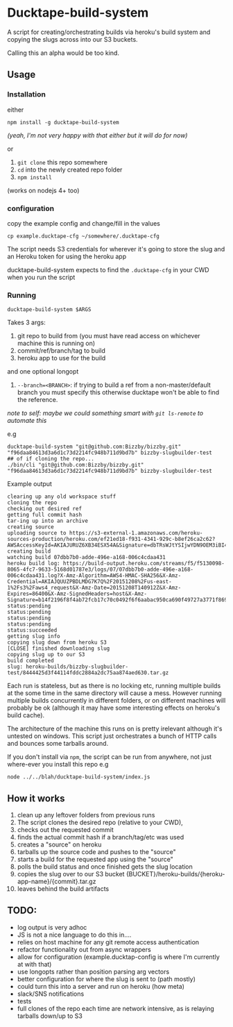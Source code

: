 # Ducktape-build-system

A script for creating/orchestrating builds via heroku's build system and copying the slugs across into our S3 buckets.

Calling this an alpha would be too kind.


## Usage

### Installation

either

`npm install -g ducktape-build-system`

_(yeah, I'm not very happy with that either but it will do for now)_

or

1. `git clone` this repo somewhere
2. `cd` into the newly created repo folder
3. `npm install`

(works on nodejs 4+ too)

### configuration
copy the example config and change/fill in the values

```
cp example.ducktape-cfg ~/somewhere/.ducktape-cfg 
```
The script needs S3 credentials for wherever it's going to store the slug and an Heroku token for using 
the heroku app

ducktape-build-system expects to find the `.ducktape-cfg` in your CWD when you run the script

### Running

`ducktape-build-system $ARGS`

Takes 3 args:

1. git repo to build from (you must have read access on whichever machine this is running on)
2. commit/ref/branch/tag to build
3. heroku app to use for the build

and one optional longopt

1. `--branch=<BRANCH>`: if trying to build a ref from a non-master/default branch you must specify this otherwise ducktape won't be able to find the reference.

_note to self: maybe we could something smart with `git ls-remote` to automate this_

e.g

```
ducktape-build-system "git@github.com:Bizzby/bizzby.git" "f96daa84613d3a6d1c73d2214fc948b711d9bd7b" bizzby-slugbuilder-test
## of if cloning the repo...
./bin/cli "git@github.com:Bizzby/bizzby.git" "f96daa84613d3a6d1c73d2214fc948b711d9bd7b" bizzby-slugbuilder-test
```



Example output
```
clearing up any old workspace stuff
cloning the repo
checking out desired ref
getting full commit hash
tar-ing up into an archive
creating source
uploading source to https://s3-external-1.amazonaws.com/heroku-sources-production/heroku.com/ef21ed18-f931-4341-929c-b8ef26ca2c62?AWSAccessKeyId=AKIAJURUZ6XB34ESX54A&Signature=dbTRsWJtYSIjwYDN9OEM3iBI4uk%3D&Expires=1449587344
creating build
watching build 07dbb7b0-adde-496e-a168-006c4cdaa431
heroku build log: https://build-output.heroku.com/streams/f5/f5130098-8065-4fc7-9633-5168d01787e3/logs/07/07dbb7b0-adde-496e-a168-006c4cdaa431.log?X-Amz-Algorithm=AWS4-HMAC-SHA256&X-Amz-Credential=AKIAJQUUZPBDLMDG7K7Q%2F20151208%2Fus-east-1%2Fs3%2Faws4_request&X-Amz-Date=20151208T140912Z&X-Amz-Expires=86400&X-Amz-SignedHeaders=host&X-Amz-Signature=b14f2196f8f4ab72fcb17c70c0492f6f6aabac950ca690f49727a3771f8691ca
status:pending
status:pending
status:pending
status:pending
status:succeeded
getting slug info
copying slug down from heroku S3
[CLOSE] finished downloading slug
copying slug up to our S3
build completed
slug: heroku-builds/bizzby-slugbuilder-test/8444425d3f44114fddc2884a2dc75aa874aed630.tar.gz
```

Each run is stateless, but as there is no locking etc, running multiple builds at the some time in the same directory will cause a mess. However running multiple builds concurrently in different folders, or on different machines will probably be ok (although it may have some interesting effects on heroku's build cache).

The architecture of the machine this runs on is pretty irelevant although it's untested on windows. This script just orchestrates a bunch of HTTP calls and bounces some tarballs around.

If you don't install via `npm`, the script can be run from anywhere, not just where-ever you install this repo
e.g

```
node ../../blah/ducktape-build-system/index.js
```

## How it works

1. clean up any leftover folders from previous runs
1. The script clones the desired repo  (relative to your CWD), 
1. checks out the requested commit
1. finds the actual commit hash if a branch/tag/etc was used
1. creates a "source" on heroku
1. tarballs up the source code and pushes to the "source"
1. starts a build for the requested app using the "source"
1. polls the build status and once finished gets the slug location
1. copies the slug over to our S3 bucket {BUCKET}/heroku-builds/{heroku-app-name}/{commit}.tar.gz
1. leaves behind the build artifacts

## TODO:

- log output is very adhoc
- JS is not a nice language to do this in....
- relies on host machine for any git remote access authentication
- refactor functionality out from async wrappers
- allow for configuration (example.ducktap-config is where I'm currently at with that)
- use longopts rather than position parsing arg vectors
- better configuration for where the slug is sent to (path mostly)
- could turn this into a server and run on heroku (how meta)
- slack/SNS notifications
- tests
- full clones of the repo each time are network intensive, as is relaying tarballs down/up to S3